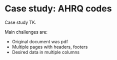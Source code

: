 # Case study: AHRQ codes

Case study TK.

Main challenges are:

- Original document was pdf
- Multiple pages with headers, footers
- Desired data in multiple columns
